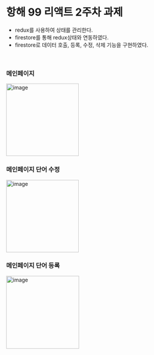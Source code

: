 # 항해 99 리액트 2주차 과제
- redux를 사용하여 상태를 관리한다.
- firestore를 통해 redux상태와 연동하였다.
- firestore로 데이터 호출, 등록, 수정, 삭제 기능을 구현하였다.

<br>

### 메인페이지
<img width="194" alt="image" src="https://user-images.githubusercontent.com/68406448/171594007-a91d95ad-ddd6-4ec4-a092-398908e86dbf.png">

<br>

### 메인페이지 단어 수정
<img width="194" alt="image" src="https://user-images.githubusercontent.com/68406448/171594126-a41a4731-8b9b-4c7a-b28f-f0700e614e02.png">

<br>

### 메인페이지 단어 등록
<img width="195" alt="image" src="https://user-images.githubusercontent.com/68406448/171593867-3992bb9e-5201-4462-9365-ccc63499e8cb.png">
